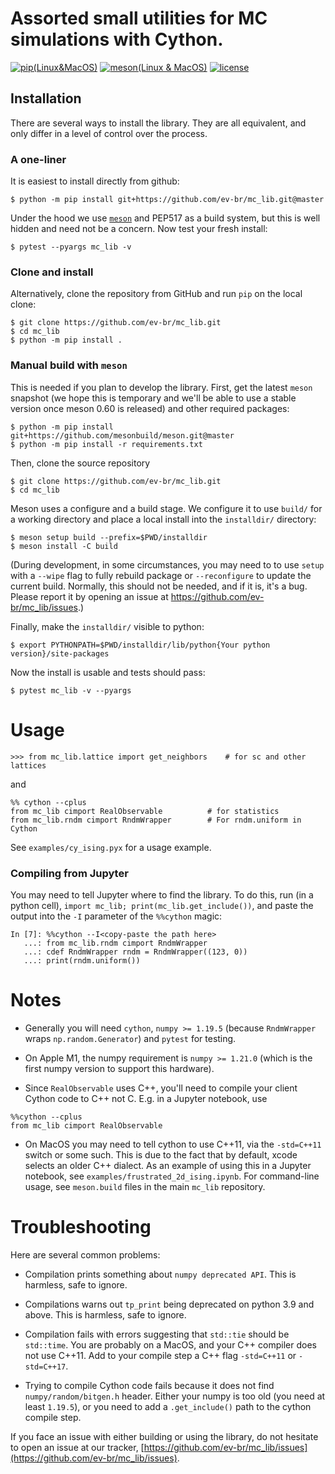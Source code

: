 # Assorted small utilities for MC simulations with Cython.

[![pip(Linux&MacOS)](https://github.com/ev-br/mc_lib/actions/workflows/pip_ubuntu_macos.yml/badge.svg)](https://github.com/ev-br/mc_lib/actions/workflows/pip_ubuntu_macos.yml/)
[![meson(Linux & MacOS)](https://github.com/ev-br/mc_lib/actions/workflows/dev_ubuntu_macos.yml/badge.svg)](https://github.com/ev-br/mc_lib/actions/workflows/dev_ubuntu_macos.yml/)
[![license](http://img.shields.io/badge/license-BSD-blue.svg?style=flat)](https://github.com/ev-br/mc_lib/blob/master/LICENSE)


## Installation

There are several ways to install the library. They are all equivalent, and
only differ in a level of control over the process.


### A one-liner

It is easiest to install directly from github:

```
$ python -m pip install git+https://github.com/ev-br/mc_lib.git@master

```

Under the hood we use [`meson`](https://mesonbuild.com/) and PEP517 as a build
system, but this is well hidden and need not be a concern. 
Now test your fresh install:

```
$ pytest --pyargs mc_lib -v
```


### Clone and install

Alternatively, clone the repository from GitHub and run `pip` on the local clone:

```
$ git clone https://github.com/ev-br/mc_lib.git
$ cd mc_lib
$ python -m pip install .
```


### Manual build with `meson`

This is needed if you plan to develop the library. First, get the latest `meson`
snapshot (we hope this is temporary and we'll be able to use a stable version
once meson 0.60 is released) and other required packages:

```
$ python -m pip install git+https://github.com/mesonbuild/meson.git@master
$ python -m pip install -r requirements.txt
```

Then, clone the source repository

```
$ git clone https://github.com/ev-br/mc_lib.git
$ cd mc_lib
```
   
Meson uses a configure and a build stage. We configure it to use
`build/` for a working directory and place a local install into the
`installdir/` directory:

```
$ meson setup build --prefix=$PWD/installdir
$ meson install -C build
```

(During development, in some circumstances, you may need to to use
`setup` with a `--wipe` flag to fully rebuild package or `--reconfigure` to
update the current build. Normally, this should not be needed, and if it is,
it's a bug. Please report it by opening an issue at
https://github.com/ev-br/mc_lib/issues.)

Finally, make the `installdir/` visible to python:

```
$ export PYTHONPATH=$PWD/installdir/lib/python{Your python version}/site-packages
```

Now the install is usable and tests should pass:

```
$ pytest mc_lib -v --pyargs
```


# Usage 

```
>>> from mc_lib.lattice import get_neighbors    # for sc and other lattices
```

and

```
%% cython --cplus
from mc_lib cimport RealObservable          # for statistics
from mc_lib.rndm cimport RndmWrapper        # For rndm.uniform in Cython
```

See `examples/cy_ising.pyx` for a usage example.


### Compiling from Jupyter

You may need to tell Jupyter where to find the library. To do this,
run (in a python cell), `import mc_lib; print(mc_lib.get_include())`, and
paste the output into the `-I` parameter of the `%%cython` magic:

```
In [7]: %%cython --I<copy-paste the path here>
   ...: from mc_lib.rndm cimport RndmWrapper
   ...: cdef RndmWrapper rndm = RndmWrapper((123, 0))
   ...: print(rndm.uniform())
```


# Notes

- Generally you will need `cython`, `numpy >= 1.19.5`
(because `RndmWrapper` wraps `np.random.Generator`) and `pytest` for testing.

- On Apple M1, the numpy requirement is `numpy >= 1.21.0` (which is the first
numpy version to support this hardware). 

- Since `RealObservable` uses C++, you'll need to compile your client Cython
code to C++ not C. E.g. in a Jupyter notebook, use
```
%%cython --cplus
from mc_lib cimport RealObservable
```

- On MacOS you may need to tell cython to use C++11, via the `-std=C++11` switch
or some such. This is due to the fact that by default, xcode selects an older
C++ dialect. As an example of using this in a Jupyter notebook, see
`examples/frustrated_2d_ising.ipynb`. For command-line usage, see `meson.build`
files in the main `mc_lib` repository.


# Troubleshooting

Here are several common problems:

- Compilation prints something about `numpy deprecated API`. This is harmless, safe
to ignore.

- Compilations warns out `tp_print` being deprecated on python 3.9 and above. This is
harmless, safe to ignore.

- Compilation fails with errors suggesting that `std::tie` should be `std::time`.
You are probably on a MacOS, and your C++ compiler does not use C++11. Add to your
compile step a C++ flag `-std=C++11` or `-std=C++17`.

- Trying to compile Cython code fails because it does not find
`numpy/random/bitgen.h` header. Either your numpy is too old (you need at least
`1.19.5`), or you need to add a `.get_include()` path to the cython compile step.

If you face an issue with either building or using the library, do not hesitate
to open an issue at our tracker,
[https://github.com/ev-br/mc_lib/issues](https://github.com/ev-br/mc_lib/issues).
